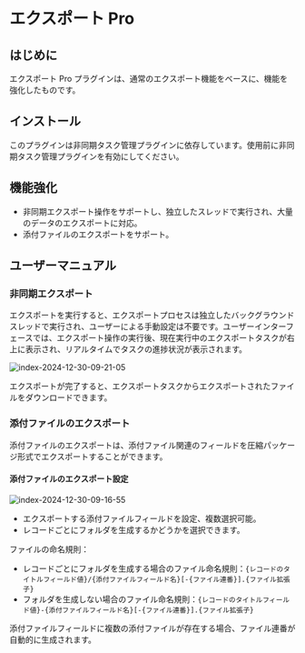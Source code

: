 # エクスポート Pro

<PluginInfo commercial="true" name="action-export-pro"></PluginInfo>

## はじめに

エクスポート Pro プラグインは、通常のエクスポート機能をベースに、機能を強化したものです。

## インストール

このプラグインは非同期タスク管理プラグインに依存しています。使用前に非同期タスク管理プラグインを有効にしてください。

## 機能強化

- 非同期エクスポート操作をサポートし、独立したスレッドで実行され、大量のデータのエクスポートに対応。
- 添付ファイルのエクスポートをサポート。

## ユーザーマニュアル

### 非同期エクスポート

エクスポートを実行すると、エクスポートプロセスは独立したバックグラウンドスレッドで実行され、ユーザーによる手動設定は不要です。ユーザーインターフェースでは、エクスポート操作の実行後、現在実行中のエクスポートタスクが右上に表示され、リアルタイムでタスクの進捗状況が表示されます。

![index-2024-12-30-09-21-05](https://static-docs.nocobase.com/index-2024-12-30-09-21-05.png)

エクスポートが完了すると、エクスポートタスクからエクスポートされたファイルをダウンロードできます。

### 添付ファイルのエクスポート

添付ファイルのエクスポートは、添付ファイル関連のフィールドを圧縮パッケージ形式でエクスポートすることができます。

#### 添付ファイルのエクスポート設定

![index-2024-12-30-09-16-55](https://static-docs.nocobase.com/index-2024-12-30-09-16-55.png)

- エクスポートする添付ファイルフィールドを設定、複数選択可能。
- レコードごとにフォルダを生成するかどうかを選択できます。

ファイルの命名規則：

- レコードごとにフォルダを生成する場合のファイル命名規則：`{レコードのタイトルフィールド値}/{添付ファイルフィールド名}[-{ファイル連番}].{ファイル拡張子}`
- フォルダを生成しない場合のファイル命名規則：`{レコードのタイトルフィールド値}-{添付ファイルフィールド名}[-{ファイル連番}].{ファイル拡張子}`

添付ファイルフィールドに複数の添付ファイルが存在する場合、ファイル連番が自動的に生成されます。
